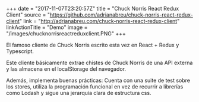 +++
date = "2017-11-07T23:20:57Z"
title = "Chuck Norris React Redux Client"
source = "https://github.com/adrianabreu/chuck-norris-react-redux-client"
link = "http://adrianabreu.com/chuck-norris-react-redux-client"
linkActionTitle = "Demo"
image = "/images/chucknorrisreactreduxclient.PNG"
+++

El famoso cliente de Chuck Norris escrito esta vez en React + Redux y
Typescript.

<!--more-->
Este cliente básicamente extrae chistes de Chuck Norris de una API externa y las almacena en el localStorage del navegador.

Además, implementa buenas prácticas: Cuenta con una suite de test sobre los stores, utiliza la programación funcional en vez de recurrir a librerías como Lodash y sigue una jerarquía clara de estructura css.
